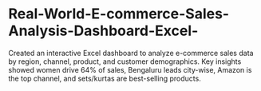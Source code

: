 # Real-World-E-commerce-Sales-Analysis-Dashboard-Excel-
Created an interactive Excel dashboard to analyze e-commerce sales data by region, channel, product, and customer demographics. Key insights showed women drive 64% of sales, Bengaluru leads city-wise, Amazon is the top channel, and sets/kurtas are best-selling products.
